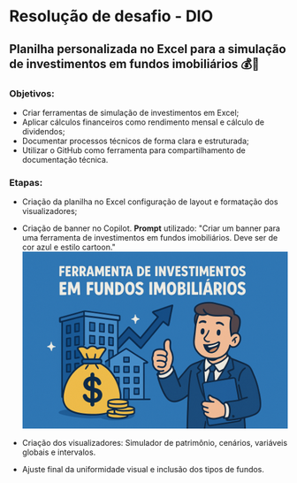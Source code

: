 # Resolução de desafio - DIO

## Planilha personalizada no Excel para a simulação de investimentos em fundos imobiliários 💰🏡

### Objetivos:

- Criar ferramentas de simulação de investimentos em Excel;
- Aplicar cálculos financeiros como rendimento mensal e cálculo de dividendos;
- Documentar processos técnicos de forma clara e estruturada; 
- Utilizar o GitHub como ferramenta para compartilhamento de documentação técnica. 


### Etapas:
- Criação da planilha no Excel configuração de layout e formatação dos visualizadores;
- Criação de banner no Copilot. **Prompt** utilizado: "Criar um banner para uma ferramenta de investimentos em fundos imobiliários. Deve ser de cor azul e estilo cartoon."
![alt text](image.png)

- Criação dos visualizadores: Simulador de patrimônio, cenários, variáveis globais e intervalos.
- Ajuste final da uniformidade visual e inclusão dos tipos de fundos. 